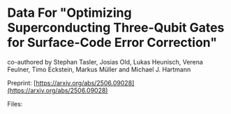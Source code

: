 # Data For "Optimizing Superconducting Three-Qubit Gates for Surface-Code Error Correction"

co-authored by Stephan Tasler, Josias Old, Lukas Heunisch, Verena Feulner, Timo Eckstein, Markus Müller and Michael J. Hartmann

Preprint: [https://arxiv.org/abs/2506.09028](https://arxiv.org/abs/2506.09028)

Files:
